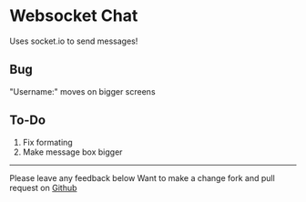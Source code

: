 # Websocket Chat
Uses socket.io to send messages!

## Bug
"Username:" moves on bigger screens
##  To-Do
1) Fix formating
2) Make message box bigger
***
Please leave any feedback below
Want to make a change fork and pull request on [Github](https://github.com/RandomProrammer/Websocket-Chat)